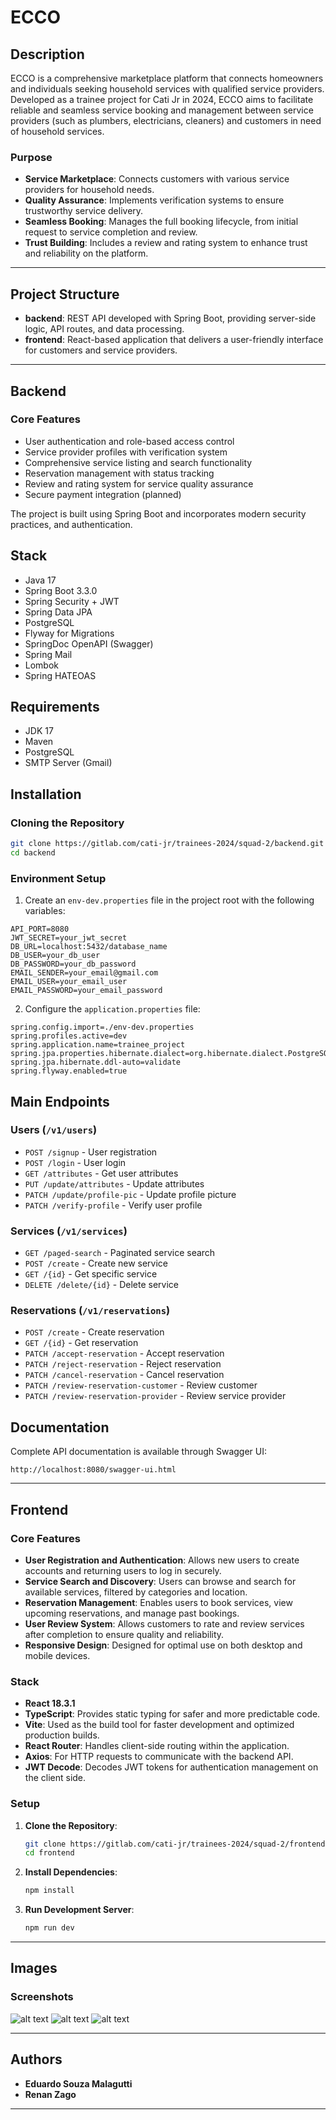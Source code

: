 
# ECCO

## Description

ECCO is a comprehensive marketplace platform that connects homeowners and individuals seeking household services with qualified service providers. Developed as a trainee project for Cati Jr in 2024, ECCO aims to facilitate reliable and seamless service booking and management between service providers (such as plumbers, electricians, cleaners) and customers in need of household services.

### Purpose

- **Service Marketplace**: Connects customers with various service providers for household needs.
- **Quality Assurance**: Implements verification systems to ensure trustworthy service delivery.
- **Seamless Booking**: Manages the full booking lifecycle, from initial request to service completion and review.
- **Trust Building**: Includes a review and rating system to enhance trust and reliability on the platform.

---

## Project Structure

- **backend**: REST API developed with Spring Boot, providing server-side logic, API routes, and data processing.
- **frontend**: React-based application that delivers a user-friendly interface for customers and service providers.

---

## Backend

### Core Features
- User authentication and role-based access control
- Service provider profiles with verification system
- Comprehensive service listing and search functionality
- Reservation management with status tracking
- Review and rating system for service quality assurance
- Secure payment integration (planned)

The project is built using Spring Boot and incorporates modern security practices, and authentication.

## Stack
- Java 17
- Spring Boot 3.3.0
- Spring Security + JWT
- Spring Data JPA
- PostgreSQL
- Flyway for Migrations
- SpringDoc OpenAPI (Swagger)
- Spring Mail
- Lombok
- Spring HATEOAS

## Requirements
- JDK 17
- Maven
- PostgreSQL
- SMTP Server (Gmail)

## Installation
### Cloning the Repository
```bash
git clone https://gitlab.com/cati-jr/trainees-2024/squad-2/backend.git
cd backend
```

### Environment Setup
1. Create an `env-dev.properties` file in the project root with the following variables:
```properties
API_PORT=8080
JWT_SECRET=your_jwt_secret
DB_URL=localhost:5432/database_name
DB_USER=your_db_user
DB_PASSWORD=your_db_password
EMAIL_SENDER=your_email@gmail.com
EMAIL_USER=your_email_user
EMAIL_PASSWORD=your_email_password
```

2. Configure the `application.properties` file:
```properties
spring.config.import=./env-dev.properties
spring.profiles.active=dev
spring.application.name=trainee_project
spring.jpa.properties.hibernate.dialect=org.hibernate.dialect.PostgreSQLDialect
spring.jpa.hibernate.ddl-auto=validate
spring.flyway.enabled=true
```

## Main Endpoints
### Users (`/v1/users`)
- `POST /signup` - User registration
- `POST /login` - User login
- `GET /attributes` - Get user attributes
- `PUT /update/attributes` - Update attributes
- `PATCH /update/profile-pic` - Update profile picture
- `PATCH /verify-profile` - Verify user profile

### Services (`/v1/services`)
- `GET /paged-search` - Paginated service search
- `POST /create` - Create new service
- `GET /{id}` - Get specific service
- `DELETE /delete/{id}` - Delete service

### Reservations (`/v1/reservations`)
- `POST /create` - Create reservation
- `GET /{id}` - Get reservation
- `PATCH /accept-reservation` - Accept reservation
- `PATCH /reject-reservation` - Reject reservation
- `PATCH /cancel-reservation` - Cancel reservation
- `PATCH /review-reservation-customer` - Review customer
- `PATCH /review-reservation-provider` - Review service provider

## Documentation
Complete API documentation is available through Swagger UI:
```
http://localhost:8080/swagger-ui.html
```

---

## Frontend

### Core Features

- **User Registration and Authentication**: Allows new users to create accounts and returning users to log in securely.
- **Service Search and Discovery**: Users can browse and search for available services, filtered by categories and location.
- **Reservation Management**: Enables users to book services, view upcoming reservations, and manage past bookings.
- **User Review System**: Allows customers to rate and review services after completion to ensure quality and reliability.
- **Responsive Design**: Designed for optimal use on both desktop and mobile devices.

### Stack

- **React 18.3.1**
- **TypeScript**: Provides static typing for safer and more predictable code.
- **Vite**: Used as the build tool for faster development and optimized production builds.
- **React Router**: Handles client-side routing within the application.
- **Axios**: For HTTP requests to communicate with the backend API.
- **JWT Decode**: Decodes JWT tokens for authentication management on the client side.

### Setup

1. **Clone the Repository**:
   ```bash
   git clone https://gitlab.com/cati-jr/trainees-2024/squad-2/frontend.git
   cd frontend
   ```

2. **Install Dependencies**:
   ```bash
   npm install
   ```

3. **Run Development Server**:
   ```bash
   npm run dev
   ```

---

## Images

### Screenshots

![alt text](<./screenshots/Captura de tela 2024-11-04 005038.png>) ![alt text](<./screenshots/Captura de tela 2024-11-05 000521.png>) ![alt text](<./screenshots/Captura de tela 2024-11-05 000630.png>)

---

## Authors

- **Eduardo Souza Malagutti**
- **Renan Zago**

---
